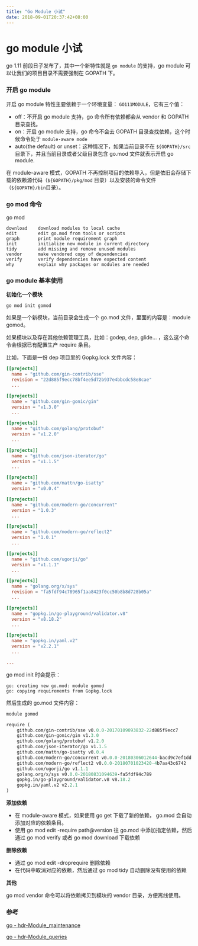 ```yaml
---
title: "Go Module 小试"
date: 2018-09-01T20:37:42+08:00
---
```

# go module 小试

go 1.11 前段日子发布了，其中一个新特性就是 `go module` 的支持，go module 可以让我们的项目目录不需要强制在 GOPATH 下。



### 开启 go module

开启 go module 特性主要依赖于一个环境变量： `GO111MODULE`，它有三个值：

- off：不开启 go module 支持，go 命令所有依赖都会从 vendor 和 GOPATH 目录查找。
- on：开启 go module 支持，go 命令不会去 GOPATH 目录查找依赖，这个时候命令处于 `module-aware mode`
- auto(the default) or unset：这种情况下，如果当前目录不在 `${GOPATH}/src` 目录下，并且当前目录或者父级目录包含 go.mod 文件就表示开启 go module.



在 module-aware 模式，GOPATH 不再控制项目的依赖导入，但是依旧会存储下载的依赖源代码（`${GOPATH}/pkg/mod` 目录）以及安装的命令文件（`${GOPATH}/bin`目录）。

###  

### go mod 命令

go mod

```
download    download modules to local cache
edit        edit go.mod from tools or scripts
graph       print module requirement graph
init        initialize new module in current directory
tidy        add missing and remove unused modules
vendor      make vendored copy of dependencies
verify      verify dependencies have expected content
why         explain why packages or modules are needed
```



### go module 基本使用

**初始化一个模块**

`go mod init gomod`

如果是一个新模块，当前目录会生成一个 go.mod 文件，里面的内容是：module gomod。

如果模块以及存在其他依赖管理工具，比如：godep, dep, glide... ，这么这个命令会根据已有配置生产 require 条目。

比如，下面是一份 dep 项目里的 Gopkg.lock 文件内容：

```toml
[[projects]]
  name = "github.com/gin-contrib/sse"
  revision = "22d885f9ecc78bf4ee5d72b937e4bbcdc58e8cae"
  ...

[[projects]]
  name = "github.com/gin-gonic/gin"
  version = "v1.3.0"
  ...

[[projects]]
  name = "github.com/golang/protobuf"
  version = "v1.2.0"
  ...

[[projects]]
  name = "github.com/json-iterator/go"
  version = "v1.1.5"
  ...

[[projects]]
  name = "github.com/mattn/go-isatty"
  version = "v0.0.4"

[[projects]]
  name = "github.com/modern-go/concurrent"
  version = "1.0.3"
  ...

[[projects]]
  name = "github.com/modern-go/reflect2"
  version = "1.0.1"
  ...

[[projects]]
  name = "github.com/ugorji/go"
  version = "v1.1.1"
  ...

[[projects]]
  name = "golang.org/x/sys"
  revision = "fa5fdf94c78965f1aa8423f0cc50b8b8d728b05a"
  ...

[[projects]]
  name = "gopkg.in/go-playground/validator.v8"
  version = "v8.18.2"
  ...

[[projects]]
  name = "gopkg.in/yaml.v2"
  version = "v2.2.1"
  ...

...
```



go mod init 时会提示：

```shell
go: creating new go.mod: module gomod
go: copying requirements from Gopkg.lock
```

然后生成的 go.mod 文件内容：

```mod
module gomod

require (
	github.com/gin-contrib/sse v0.0.0-20170109093832-22d885f9ecc7
	github.com/gin-gonic/gin v1.3.0
	github.com/golang/protobuf v1.2.0
	github.com/json-iterator/go v1.1.5
	github.com/mattn/go-isatty v0.0.4
	github.com/modern-go/concurrent v0.0.0-20180306012644-bacd9c7ef1dd
	github.com/modern-go/reflect2 v0.0.0-20180701023420-4b7aa43c6742
	github.com/ugorji/go v1.1.1
	golang.org/x/sys v0.0.0-20180831094639-fa5fdf94c789
	gopkg.in/go-playground/validator.v8 v8.18.2
	gopkg.in/yaml.v2 v2.2.1
)
```

**添加依赖**

- 在 module-aware 模式，如果使用 go get 下载了新的依赖， go.mod 会自动添加对应的依赖条目。
- 使用 go mod edit -require path@version 往 go.mod 中添加指定依赖，然后通过 go mod verify 或者 go mod download 下载依赖

**删除依赖**

- 通过 go mod edit -droprequire 删除依赖
- 在代码中取消对应的依赖，然后通过 go mod tidy 自动删除没有使用的依赖

**其他**

go mod vendor 命令可以将依赖拷贝到模块的 vendor 目录，方便离线使用。



### 参考

[go - hdr-Module_maintenance](https://golang.org/cmd/go/#hdr-Module_maintenance)

[go - hdr-Module_queries](https://golang.org/cmd/go/#hdr-Module_queries)


